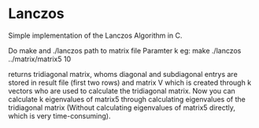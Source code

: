 # Lanczos

Simple implementation of the Lanczos Algorithm in C.

Do make and ./lanczos path to matrix file Paramter k
eg: 
make
./lanczos ../matrix/matrix5 10

returns tridiagonal matrix, whoms diagonal and subdiagonal entrys are stored in result file (first two rows) and matrix V which is created through k vectors who are used to calculate the tridiagonal matrix.
Now you can calculate k eigenvalues of matrix5 through calculating eigenvalues of the tridiagonal matrix (Without calculating eigenvalues of matrix5 directly, which is very time-consuming).

